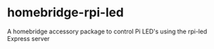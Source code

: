 # homebridge-rpi-led
A homebridge accessory package to control Pi LED's using the rpi-led Express server 
